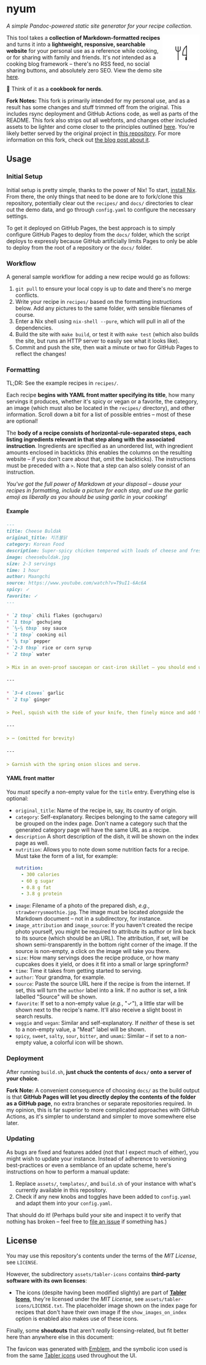 # nyum

*A simple Pandoc-powered static site generator for your recipe collection.*

<img src="assets/favicon.png" align="right" width="96">

This tool takes a **collection of Markdown-formatted recipes** and turns it into a **lightweight, responsive, searchable website** for your personal use as a reference while cooking, or for sharing with family and friends. It's *not* intended as a cooking blog framework – there's no RSS feed, no social sharing buttons, and absolutely zero SEO. View the demo site [here](https://sohalsdr.github.io/nyum).

📓 Think of it as a **cookbook for nerds**.

**Fork Notes:** This fork is primarily intended for my personal use, and as a result has some changes and stuff trimmed off from the original. This includes rsync deployment and GitHub Actions code, as well as parts of the README. This fork also strips out all webfonts, and changes other included assets to be lighter and come closer to the principles outlined [here](https://referi.ineedmore.coffee). You're likely better served by the original project in [this repository](https://github.com/doersino/nyum). For more information on this fork, check out [the blog post about it](https://ineedmore.coffee/trimming-nyum).

## Usage

### Initial Setup

Initial setup is pretty simple, thanks to the power of Nix! To start, [install Nix](https://nixos.org/download.html). From there, the only things that need to be done are to fork/clone this repository, potentially clear out the `recipes/` and `docs/` directories to clear out the demo data, and go through `config.yaml` to configure the necessary settings.

To get it deployed on GitHub Pages, the best approach is to simply configure GitHub Pages to deploy from the `docs/` folder, which the script deploys to expressly because GitHub artificially limits Pages to only be able to deploy from the root of a repository or the `docs/` folder.

### Workflow

A general sample workflow for adding a new recipe would go as follows:

1. `git pull` to ensure your local copy is up to date and there's no merge conflicts.
2. Write your recipe in `recipes/` based on the formatting instructions below. Add any pictures to the same folder, with sensible filenames of course.
3. Enter a Nix shell using `nix-shell --pure`, which will pull in all of the dependencies.
4. Build the site with `make build`, or test it with `make test` (which also builds the site, but runs an HTTP server to easily see what it looks like).
5. Commit and push the site, then wait a minute or two for GitHub Pages to reflect the changes!

### Formatting

TL;DR: See the example recipes in `recipes/`.

Each recipe **begins with YAML front matter specifying its title**, how many servings it produces, whether it's spicy or vegan or a favorite, the category, an image (which must also be located in the `recipes/` directory), and other information. Scroll down a bit for a list of possible entries – most of these are optional!

The **body of a recipe consists of horizontal-rule-separated steps, each listing ingredients relevant in that step along with the associated instruction**. Ingredients are specified as an unordered list, with ingredient amounts enclosed in backticks (this enables the columns on the resulting website – if you don't care about that, omit the backticks). The instructions must be preceded with a `>`. Note that a step can also solely consist of an instruction.

*You've got the full power of Markdown at your disposal – douse your recipes in formatting, include a picture for each step, and use the garlic emoji as liberally as you should be using garlic in your cooking!*

#### Example

```markdown
---
title: Cheese Buldak
original_title: 치즈불닭
category: Korean Food
description: Super-spicy chicken tempered with loads of cheese and fresh spring onions. Serve with rice and a light salad – or, better yet, an assortment of side dishes.
image: cheesebuldak.jpg
size: 2-3 servings
time: 1 hour
author: Maangchi
source: https://www.youtube.com/watch?v=T9uI1-6Ac6A
spicy: ✓
favorite: ✓
---

* `2 tbsp` chili flakes (gochugaru)
* `1 tbsp` gochujang
* `½-⅔ tbsp` soy sauce
* `1 tbsp` cooking oil
* `¼ tsp` pepper
* `2-3 tbsp` rice or corn syrup
* `2 tbsp` water

> Mix in an oven-proof saucepan or cast-iron skillet – you should end up with a thick marinade.

---

* `3-4 cloves` garlic
* `2 tsp` ginger

> Peel, squish with the side of your knife, then finely mince and add to the marinade.

---

> ⋯ (omitted for brevity)

---

> Garnish with the spring onion slices and serve.

```

#### YAML front matter

You *must* specify a non-empty value for the `title` entry. Everything else is optional:

* `original_title`: Name of the recipe in, say, its country of origin.
* `category`: Self-explanatory. Recipes belonging to the same category will be grouped on the index page. Don't name a category such that the generated category page will have the same URL as a recipe.
* `description` A short description of the dish, it will be shown on the index page as well.
* `nutrition`: Allows you to note down some nutrition facts for a recipe. Must take the form of a list, for example:
    ```yaml
    nutrition:
      - 300 calories
      - 60 g sugar
      - 0.8 g fat
      - 3.8 g protein
    ```
* `image`: Filename of a photo of the prepared dish, *e.g.*, `strawberrysmoothie.jpg`. The image must be located *alongside* the Markdown document – not in a subdirectory, for instance.
* `image_attribution` and `image_source`: If you haven't created the recipe photo yourself, you might be required to attribute its author or link back to its source (which should be an URL). The attribution, if set, will be shown semi-transparently in the bottom right corner of the image. If the source is non-empty, a click on the image will take you there.
* `size`: How many servings does the recipe produce, or how many cupcakes does it yield, or does it fit into a small or large springform?
* `time`: Time it takes from getting started to serving.
* `author`: Your grandma, for example.
* `source`: Paste the source URL here if the recipe is from the internet. If set, this will turn the `author` label into a link. If no author is set, a link labelled "Source" will be shown.
* `favorite`: If set to a non-empty value (*e.g.*, "✓"), a little star will be shown next to the recipe's name. It'll also receive a slight boost in search results.
* `veggie` and `vegan`: Similar and self-explanatory. If *neither* of these is set to a non-empty value, a "Meat" label will be shown.
* `spicy`, `sweet`, `salty`, `sour`, `bitter`, and `umami`: Similar – if set to a non-empty value, a colorful icon will be shown.

### Deployment

After running `build.sh`, **just chuck the contents of `docs/` onto a server of your choice**. 

**Fork Note:** A convenient consequence of choosing `docs/` as the build output is that **GitHub Pages will let you directly deploy the contents of the folder as a GitHub page**, no extra branches or separate repositories required. In my opinion, this is far superior to more complicated approaches with GitHub Actions, as it's simpler to understand and simpler to move somewhere else later.

### Updating

As bugs are fixed and features added (not that I expect much of either), you might wish to update your instance. Instead of adherence to versioning best-practices or even a semblance of an update scheme, here's instructions on how to perform a manual update:

1. Replace `assets/`, `templates/`, and `build.sh` of your instance with what's currently available in this repository.
2. Check if any new knobs and toggles have been added to `config.yaml` and adapt them into your `config.yaml`.

That should do it! (Perhaps build your site and inspect it to verify that nothing has broken – feel free to [file an issue](https://github.com/sohalsdr/nyum/issues) if something has.)

## License

You may use this repository's contents under the terms of the *MIT License*, see `LICENSE`.

However, the subdirectory `assets/tabler-icons` contains **third-party software with its own licenses**:

* The icons (despite having been modified slightly) are part of [**Tabler Icons**](https://tabler-icons.io), they're licensed under the *MIT License*, see `assets/tabler-icons/LICENSE.txt`. The placeholder image shown on the index page for recipes that don't have their own image if the `show_images_on_index` option is enabled also makes use of these icons.

Finally, some **shoutouts** that aren't *really* licensing-related, but fit better here than anywhere else in this document:

The favicon was generated with [Emblem](https://apps.gnome.org/app/org.gnome.design.Emblem/), and the symbolic icon used is from the same [Tabler icons](https://tabler-icons.io) used throughout the UI.
